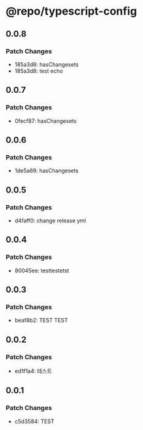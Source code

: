 # @repo/typescript-config

## 0.0.8

### Patch Changes

- 185a3d8: hasChangesets
- 185a3d8: test echo

## 0.0.7

### Patch Changes

- 0fecf87: hasChangesets

## 0.0.6

### Patch Changes

- 1de5a69: hasChangesets

## 0.0.5

### Patch Changes

- d4faff0: change release yml

## 0.0.4

### Patch Changes

- 80045ee: testtestetst

## 0.0.3

### Patch Changes

- beaf8b2: TEST TEST

## 0.0.2

### Patch Changes

- ed1f1a4: 테스트

## 0.0.1

### Patch Changes

- c5d3584: TEST
